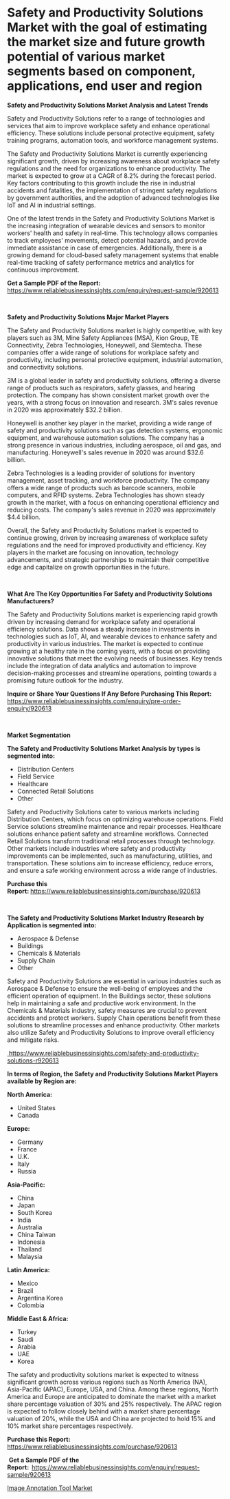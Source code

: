 <p><h1>Safety and Productivity Solutions Market with the goal of estimating the market size and future growth potential of various market segments based on component, applications, end user and region</h1></p><p><strong>Safety and Productivity Solutions Market Analysis and Latest Trends</strong></p>
<p><p>Safety and Productivity Solutions refer to a range of technologies and services that aim to improve workplace safety and enhance operational efficiency. These solutions include personal protective equipment, safety training programs, automation tools, and workforce management systems.</p><p>The Safety and Productivity Solutions Market is currently experiencing significant growth, driven by increasing awareness about workplace safety regulations and the need for organizations to enhance productivity. The market is expected to grow at a CAGR of 8.2% during the forecast period. Key factors contributing to this growth include the rise in industrial accidents and fatalities, the implementation of stringent safety regulations by government authorities, and the adoption of advanced technologies like IoT and AI in industrial settings.</p><p>One of the latest trends in the Safety and Productivity Solutions Market is the increasing integration of wearable devices and sensors to monitor workers' health and safety in real-time. This technology allows companies to track employees' movements, detect potential hazards, and provide immediate assistance in case of emergencies. Additionally, there is a growing demand for cloud-based safety management systems that enable real-time tracking of safety performance metrics and analytics for continuous improvement.</p></p>
<p><strong>Get a Sample PDF of the Report:&nbsp;</strong> <a href="https://www.reliablebusinessinsights.com/enquiry/request-sample/920613">https://www.reliablebusinessinsights.com/enquiry/request-sample/920613</a></p>
<p>&nbsp;</p>
<p><strong>Safety and Productivity Solutions Major Market Players</strong></p>
<p><p>The Safety and Productivity Solutions market is highly competitive, with key players such as 3M, Mine Safety Appliances (MSA), Kion Group, TE Connectivity, Zebra Technologies, Honeywell, and Siemtecha. These companies offer a wide range of solutions for workplace safety and productivity, including personal protective equipment, industrial automation, and connectivity solutions.</p><p>3M is a global leader in safety and productivity solutions, offering a diverse range of products such as respirators, safety glasses, and hearing protection. The company has shown consistent market growth over the years, with a strong focus on innovation and research. 3M's sales revenue in 2020 was approximately $32.2 billion.</p><p>Honeywell is another key player in the market, providing a wide range of safety and productivity solutions such as gas detection systems, ergonomic equipment, and warehouse automation solutions. The company has a strong presence in various industries, including aerospace, oil and gas, and manufacturing. Honeywell's sales revenue in 2020 was around $32.6 billion.</p><p>Zebra Technologies is a leading provider of solutions for inventory management, asset tracking, and workforce productivity. The company offers a wide range of products such as barcode scanners, mobile computers, and RFID systems. Zebra Technologies has shown steady growth in the market, with a focus on enhancing operational efficiency and reducing costs. The company's sales revenue in 2020 was approximately $4.4 billion.</p><p>Overall, the Safety and Productivity Solutions market is expected to continue growing, driven by increasing awareness of workplace safety regulations and the need for improved productivity and efficiency. Key players in the market are focusing on innovation, technology advancements, and strategic partnerships to maintain their competitive edge and capitalize on growth opportunities in the future.</p></p>
<p>&nbsp;</p>
<p><strong>What Are The Key Opportunities For Safety and Productivity Solutions Manufacturers?</strong></p>
<p><p>The Safety and Productivity Solutions market is experiencing rapid growth driven by increasing demand for workplace safety and operational efficiency solutions. Data shows a steady increase in investments in technologies such as IoT, AI, and wearable devices to enhance safety and productivity in various industries. The market is expected to continue growing at a healthy rate in the coming years, with a focus on providing innovative solutions that meet the evolving needs of businesses. Key trends include the integration of data analytics and automation to improve decision-making processes and streamline operations, pointing towards a promising future outlook for the industry.</p></p>
<p><strong>Inquire or Share Your Questions If Any Before Purchasing This Report:</strong> <a href="https://www.reliablebusinessinsights.com/enquiry/pre-order-enquiry/920613">https://www.reliablebusinessinsights.com/enquiry/pre-order-enquiry/920613</a></p>
<p>&nbsp;</p>
<p><strong>Market Segmentation</strong></p>
<p><strong>The Safety and Productivity Solutions Market Analysis by types is segmented into:</strong></p>
<p><ul><li>Distribution Centers</li><li>Field Service</li><li>Healthcare</li><li>Connected Retail Solutions</li><li>Other</li></ul></p>
<p><p>Safety and Productivity Solutions cater to various markets including Distribution Centers, which focus on optimizing warehouse operations. Field Service solutions streamline maintenance and repair processes. Healthcare solutions enhance patient safety and streamline workflows. Connected Retail Solutions transform traditional retail processes through technology. Other markets include industries where safety and productivity improvements can be implemented, such as manufacturing, utilities, and transportation. These solutions aim to increase efficiency, reduce errors, and ensure a safe working environment across a wide range of industries.</p></p>
<p><strong>Purchase this Report:&nbsp;</strong><a href="https://www.reliablebusinessinsights.com/purchase/920613">https://www.reliablebusinessinsights.com/purchase/920613</a></p>
<p>&nbsp;</p>
<p><strong>The Safety and Productivity Solutions Market Industry Research by Application is segmented into:</strong></p>
<p><ul><li>Aerospace & Defense</li><li>Buildings</li><li>Chemicals & Materials</li><li>Supply Chain</li><li>Other</li></ul></p>
<p><p>Safety and Productivity Solutions are essential in various industries such as Aerospace & Defense to ensure the well-being of employees and the efficient operation of equipment. In the Buildings sector, these solutions help in maintaining a safe and productive work environment. In the Chemicals & Materials industry, safety measures are crucial to prevent accidents and protect workers. Supply Chain operations benefit from these solutions to streamline processes and enhance productivity. Other markets also utilize Safety and Productivity Solutions to improve overall efficiency and mitigate risks.</p></p>
<p><a href="https://www.reliablebusinessinsights.com/safety-and-productivity-solutions-r920613">&nbsp;https://www.reliablebusinessinsights.com/safety-and-productivity-solutions-r920613</a></p>
<p><strong>In terms of Region, the Safety and Productivity Solutions Market Players available by Region are:</strong></p>
<p>
    <p> <strong> North America: </strong>
        <ul>
            <li>United States</li>
            <li>Canada</li>
        </ul>
        </p> 
    <p> <strong> Europe: </strong>
        <ul>
            <li>Germany</li>
            <li>France</li>
            <li>U.K.</li>
            <li>Italy</li>
            <li>Russia</li>
        </ul>
        </p> 
    <p> <strong> Asia-Pacific: </strong>
        <ul>
            <li>China</li>
            <li>Japan</li>
            <li>South Korea</li>
            <li>India</li>
            <li>Australia</li>
            <li>China Taiwan</li>
            <li>Indonesia</li>
            <li>Thailand</li>
            <li>Malaysia</li>
        </ul>
        </p> 
    <p> <strong> Latin America: </strong>
        <ul>
            <li>Mexico</li>
            <li>Brazil</li>
            <li>Argentina Korea</li>
            <li>Colombia</li>
        </ul>
        </p> 
    <p> <strong> Middle East & Africa: </strong>
        <ul>
            <li>Turkey</li>
            <li>Saudi</li>
            <li>Arabia</li>
            <li>UAE</li>
            <li>Korea</li>
        </ul>
    </p>
    </p>
<p><p>The safety and productivity solutions market is expected to witness significant growth across various regions such as North America (NA), Asia-Pacific (APAC), Europe, USA, and China. Among these regions, North America and Europe are anticipated to dominate the market with a market share percentage valuation of 30% and 25% respectively. The APAC region is expected to follow closely behind with a market share percentage valuation of 20%, while the USA and China are projected to hold 15% and 10% market share percentages respectively.</p></p>
<p><strong>Purchase this Report: </strong><a href="https://www.reliablebusinessinsights.com/purchase/920613">https://www.reliablebusinessinsights.com/purchase/920613</a></p>
<p>&nbsp;<strong>Get a Sample PDF of the Report:&nbsp;&nbsp;</strong><a href="https://www.reliablebusinessinsights.com/enquiry/request-sample/920613">https://www.reliablebusinessinsights.com/enquiry/request-sample/920613</a></p>
<p><strong></strong></p>
<p><p><a href="https://github.com/ohumlzho95/Market-Research-Report-List-1/blob/main/image-annotation-tool-market.md">Image Annotation Tool Market</a></p></p>